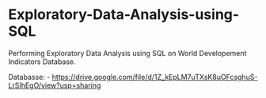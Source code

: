 # Exploratory-Data-Analysis-using-SQL
Performing Exploratory Data Analysis using SQL on World Developement Indicators Database.

Databasse: - https://drive.google.com/file/d/1Z_kEpLM7uTXsK8uOFcsghuS-LrSIhEgO/view?usp=sharing
